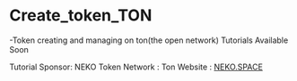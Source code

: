 # Create_token_TON
-Token creating and managing on ton(the open network)
Tutorials Available Soon

Tutorial Sponsor:
NEKO Token 
Network : Ton
Website : [NEKO.SPACE](https://neko.space)
